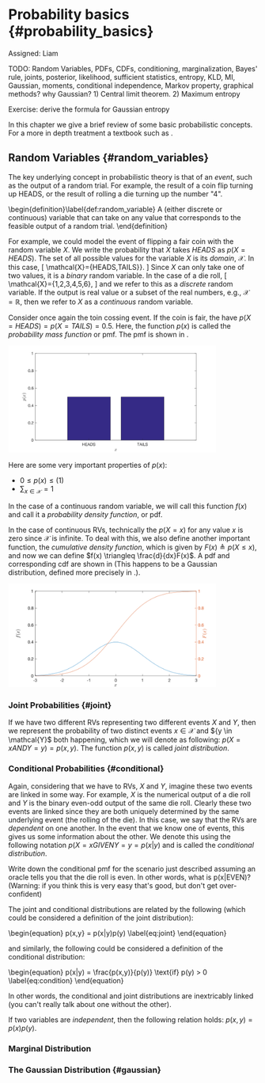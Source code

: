 # Probability basics {#probability_basics}

Assigned: Liam

TODO: Random Variables, PDFs, CDFs, conditioning, marginalization, Bayes' rule, joints, posterior, likelihood, sufficient statistics, entropy, KLD, MI, Gaussian, moments, conditional independence, Markov property, graphical methods? why Gaussian? 1) Central limit theorem. 2) Maximum entropy

Exercise: derive the formula for Gaussian entropy

In this chapter we give a brief review of some basic probabilistic concepts. For a more in depth treatment a textbook such as [](#bib:Papoulis).

## Random Variables {#random_variables}

The key underlying concept in probabilistic theory is that of an *event*, such as the output of a random trial. For example, the result of a coin flip turning up HEADS, or the result of rolling a die turning up the number "4". 

\begin{definition}\label{def:random_variable}
A  (either discrete or continuous) variable that can take on any value that corresponds to the feasible output of a random trial.
\end{definition}

For example, we could model the event of flipping a fair coin with the random variable $X$. We write the probability that $X$ takes $HEADS$ as $p(X=HEADS)$. The set of all possible values for the variable $X$ is its *domain*, $\mathcal{X}$. In this case, 
\[
    \mathcal{X}=\{HEADS,TAILS}\}.
\]
     Since $X$ can only take one of two values, it is a *binary* random variable. In the case of a die roll, 
\[
    \mathcal{X}=\{1,2,3,4,5,6\}, 
\]
and we refer to this as a *discrete* random variable. If the output is real value or a subset of the real numbers, e.g., $\mathcal{X} = \mathbb{R}$, then we refer to $X$ as a *continuous* random variable.

Consider once again the toin cossing event. If the coin is fair, the have $p(X=HEADS)=p(X=TAILS)=0.5$. Here, the function $p(x)$ is called the *probability mass function* or pmf. The pmf is shown in [](#fig:binary_pmf).

<div figure-id="fig:binary_pmf" figure-caption="The pmf for a fair coin toss">
  <img src="binary_pmf.svg" style='width: 30em'/>
</div>

Here are some very important properties of $p(x)$:
- $0\leq p(x) \leq (1)$
- $\sum_{x\in\mathcal{X}}=1$


In the case of a continuous random variable, we will call this function $f(x)$ and call it a *probability density function*, or pdf.


In the case of continuous RVs, technically the $p(X=x)$ for any value $x$ is zero since $\mathcal{X}$ is infinite. To deal with this, we also define another important function, the *cumulative density function*, which is given by $F(x) \triangleq p(X\leq x)$, and now we can define $f(x) \triangleq \frac{d}{dx}F(x)$. A pdf and corresponding cdf are shown in [](#fig:pdf_cdf) (This happens to be a Gaussian distribution, defined more precisely in [](#gaussian).).

<div figure-id="fig:pdf_cdf" figure-caption="The continuous pdf and cdf">
  <img src="pdf_cdf.svg" style='width: 30em'/>
</div>

### Joint Probabilities {#joint}

If we have two different RVs representing two different events $X$ and $Y$, then we represent the probability of two distinct events $x \in \mathcal{X}$ and ${y \in \mathcal{Y}$ both happening, which we will denote as following: $p(X=x AND Y=y) = p(x,y)$. The function $p(x,y)$ is called *joint distribution*.

### Conditional Probabilities {#conditional}

Again, considering that we have to RVs, $X$ and $Y$, imagine these two events are linked in some way. For example, $X$ is the numerical output of a die roll and $Y$ is the binary even-odd output of the same die roll. Clearly these two events are linked since they are both uniquely determined by the same underlying event (the rolling of the die). In this case, we say that the RVs are *dependent* on one another. In the event that we know one of events, this gives us some information about the other. We denote this using the following notation $p(X=x GIVEN Y=y = p(x|y)$ and is called the *conditional distribution*.


<div class="check" markdown="1">
Write down the conditional pmf for the scenario just described assuming an oracle tells you that the die roll is even. In other words, what is p(x|EVEN)? (Warning: if you think this is very easy that's good, but don't get over-confident) 
</div>

The joint and conditional distributions are related by the following (which could be considered a definition of the joint distribution):

\begin{equation}
p(x,y} = p(x|y)p(y)
\label{eq:joint}
\end{equation}

and similarly, the following could be considered a definition of the conditional distribution:

\begin{equation}
p(x|y) = \frac{p(x,y)}{p(y)} \text{if} p(y) > 0
\label{eq:condition}
\end{equation}

In other words, the conditional and joint distributions are inextricably linked (you can't really talk about one without the other).

If two variables are *independent*, then the following relation holds: $p(x,y)=p(x)p(y)$.

### Marginal Distribution



### The Gaussian Distribution {#gaussian} 
